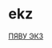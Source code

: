 # ekz
[ПЯВУ ЭКЗ](https://docs.google.com/document/d/12Vl0pp_PioqDMpUjPnMikIMeetTJWt3HbpbpFONBFXI/edit?usp=sharing)
